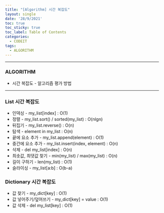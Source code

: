 ```yaml
---
title: "[Algorithm] 시간 복잡도"
layout: single
date: '28/9/2021'
toc: true
toc_sticky: true
toc_label: Table of Contents
categories:
  - CODEIT
tags:
  - ALGORITHM
---
```


---
### ALGORITHM
* 시간 복잡도 - 알고리즘 평가 방법

---

### List 시간 복잡도
* 인덱싱 - my_list[index] : O(1)
* 정렬 - my_list.sort() / sorted(my_list) : O(nlgn)
* 뒤집기 - my_list.reverse() : O(n)
* 탐색 - element in my_list : O(n)
* 끝에 요소 추가 - my_list.append(element) : O(1)
* 중간에 요소 추가 - my_list.insert(index, element) : O(n)
* 삭제 - del my_list[index] : O(n)
* 최솟값, 최댓값 찾기 - min(my_list) / max(my_list) : O(n)
* 길이 구하기 - len(my_list) : O(1)
* 슬라이싱 - my_list[a:b] : O(b-a)

### Dictionary 시간 복잡도
* 값 찾기 - my_dict[key] : O(1)
* 값 넣어주기/덮어쓰기 - my_dict[key] = value : O(1)
* 값 삭제 - del my_list[key] : O(1)